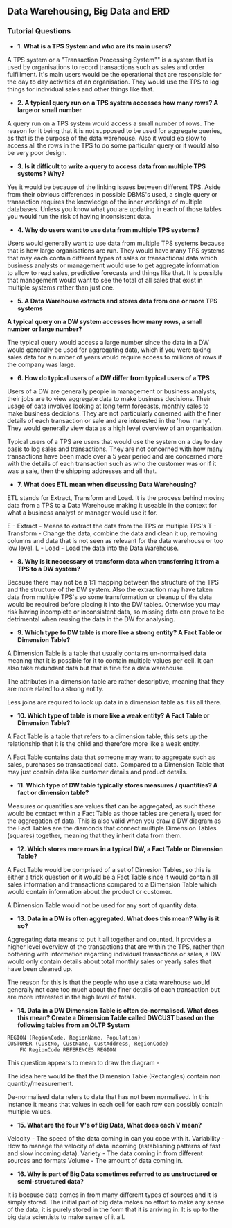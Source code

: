 ## Data Warehousing, Big Data and ERD

### Tutorial Questions

- **1. What is a TPS System and who are its main users?**

A TPS system or a "Transaction Processing System"" is a system that is used by organisations to record transactions such as sales and order fulfillment. It's main users would be the operational that are responsible for the day to day activities of an organisation. They would use the TPS to log things for individual sales and other things like that.

- **2. A typical query run on a TPS system accesses how many rows? A large or small number**

A query run on a TPS system would access a small number of rows. The reason for it being that it is not supposed to be used for aggregate queries, as that is the purpose of the data warehouse. Also it would eb slow to access all the rows in the TPS to do some particular query or it would also be very poor design.

- **3. Is it difficult to write a query to access data from multiple TPS systems? Why?**

Yes it would be because of the linking issues between different TPS. Aside from their obvious differences in possible DBMS's used, a single query or transaction requires the knowledge of the inner workings of multiple databases. Unless you know what you are updating in each of those tables you would run the risk of having inconsistent data.

- **4. Why do users want to use data from multiple TPS systems?**

Users would generally want to use data from multiple TPS systems because that is how large organisations are run. They would have many TPS systems that may each contain different types of sales or transactional data which business analysts or management would use to get aggregate information to allow to read sales, predictive forecasts and things like that. It is possible that management would want to see the total of all sales that exist in multiple systems rather than just one.

- **5. A Data Warehouse extracts and stores data from one or more TPS systems**

**A typical query on a DW system accesses how many rows, a small number or large number?**

The typical query would access a large number since the data in a DW would generally be used for aggregating data, which if you were taking sales data for a number of years would require access to millions of rows if the company was large.

- **6. How do typical users of a DW differ from typical users of a TPS**

Users of a DW are generally people in management or business analysts, their jobs are to view aggregate data to make business decisions. Their usage of data involves looking at long term forecasts, monthly sales to make business decicions. They are not particularly conerned with the finer details of each transaction or sale and are interested in the 'how many'. They would generally view data as a high level overview of an organisation.

Typical users of a TPS are users that would use the system on a day to day basis to log sales and transactions. They are not concerned with how many transactions have been made over a 5 year period and are concerned more with the details of each transaction such as who the customer was or if it was a sale, then the shipping addresses and all that.

- **7. What does ETL mean when discussing Data Warehousing?**

ETL stands for Extract, Transform and Load. It is the process behind moving data from a TPS to a Data Warehouse making it useable in the context for what a business analyst or manager would use it for.

E - Extract - Means to extract the data from the TPS or multiple TPS's
T - Transform - Change the data, combine the data and clean it up, removing columns and data that is not seen as relevant for the data warehouse or too low level.
L - Load - Load the data into the Data Warehouse.

- **8. Why is it neccessary ot transform data when transferring it from a TPS to a DW system?**

Because there may not be a 1:1 mapping between the structure of the TPS and the structure of the DW system. Also the extraction may have taken data from multiple TPS's so some transformation or cleanup of the data would be required before placing it into the DW tables. Otherwise you may risk having incomplete or inconsistent data, so missing data can prove to be detrimental when reusing the data in the DW for analysing.

- **9. Which type fo DW table is more like a strong entity? A Fact Table or Dimension Table?**

A Dimension Table is a table that usually contains un-normalised data meaning that it is possible for it to contain multiple values per cell. It can also take redundant data but that is fine for a data warehouse. 

The attributes in a dimension table are rather descriptive, meaning that they are more elated to a strong entity.

Less joins are required to look up data in a dimension table as it is all there.

- **10. Which type of table is more like a weak entity? A Fact Table or Dimension Table?**

A Fact Table is a table that refers to a dimension table, this sets up the relationship that it is the child and therefore more like a weak entity. 

A Fact Table contains data that someone may want to aggregate such as sales, purchases so transactional data. Compared to a Dimension Table that may just contain data like customer details and product details.

- **11. Which type of DW table typically stores measures / quantities? A fact or dimension table?**

Measures or quantities are values that can be aggregated, as such these would be contact within a Fact Table as those tables are generally used for the aggregation of data. This is also valid when you draw a DW diagram as the Fact Tables are the diamonds that connect multiple Dimension Tables (squares) together, meaning that they inherit data from them.

- **12. Which stores more rows in a typical DW, a Fact Table or Dimension Table?**

A Fact Table would be comprised of a set of Dimesion Tables, so this is either a trick question or it would be a Fact Table since it would contain all sales information and transactions compared to a Dimension Table which would contain information about the product or customer. 

A Dimension Table would not be used for any sort of quantity data.

- **13. Data in a DW is often aggregated. What does this mean? Why is it so?**

Aggregating data means to put it all together and counted. It provides a higher level overview of the transactions that are within the TPS, rather than bothering with information regarding individual transactions or sales, a DW would only contain details about total monthly sales or yearly sales that have been cleaned up.

The reason for this is that the people who use a data warehouse would generally not care too much about the finer details of each transaction but are more interested in the high level of totals.

- **14. Data in a DW Dimension Table is often de-normalised. What does this mean? Create a Dimension Table called DWCUST based on the following tables from an OLTP System**

```
REGION (RegionCode, RegionName, Population)
CUSTOMER (CustNo, CustName, CustAddress, RegionCode)
	FK RegionCode REFERENCES REGION
```

This question appears to mean to draw the diagram -

The idea here would be that the Dimension Table (Rectangles) contain non quantity/measurement.

De-normalised data refers to data that has not been normalised. In this instance it means that values in each cell for each row can possibly contain multiple values. 

- **15. What are the four V's of Big Data, What does each V mean?**

Velocity - The speed of the data coming in can you cope with it.
Variability - How to manage the velocity of data incoming (establishing patterns of fast and slow incoming data).
Variety - The data coming in from different sources and formats
Volume - The amount of data coming in.

- **16. Why is part of Big Data sometimes referred to as unstructured or semi-structured data?**

It is because data comes in from many different types of sources and it is simply stored. The initial part of big data makes no effort to make any sense of the data, it is purely stored in the form that it is arriving in. It is up to the big data scientists to make sense of it all.
